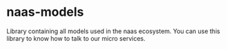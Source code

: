 # naas-models

Library containing all models used in the naas ecosystem. You can use this library to know how to talk to our micro services.
